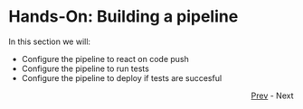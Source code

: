 # Hands-On: Building a pipeline

In this section we will:

- Configure the pipeline to react on code push
- Configure the pipeline to run tests
- Configure the pipeline to deploy if tests are succesful

<div align="right">
   
   [Prev](08_write-test.md) - Next
</div>